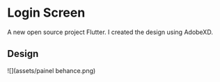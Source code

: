 # Login Screen

A new open source project Flutter. I created the design using AdobeXD.

## Design
![](assets/painel behance.png)

